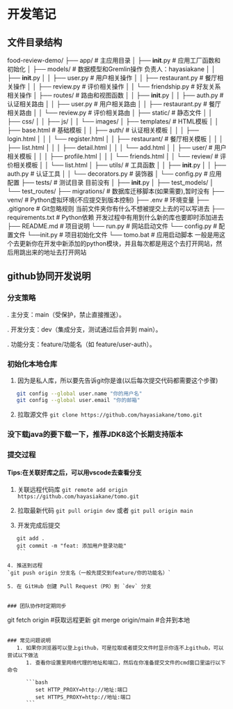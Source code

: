 # 开发笔记

## 文件目录结构
food-review-demo/
├── app/                      # 主应用目录
│   ├── __init__.py           # 应用工厂函数和初始化
│   ├── models/               # 数据模型和Gremlin操作   负责人：hayasiakane
│   │   ├── __init__.py
│   │   ├── user.py           # 用户相关操作
│   │   ├── restaurant.py     # 餐厅相关操作
│   │   ├── review.py         # 评价相关操作
│   │   └── friendship.py     # 好友关系相关操作
│   ├── routes/               # 路由和视图函数
│   │   ├── __init__.py
│   │   ├── auth.py           # 认证相关路由
│   │   ├── user.py           # 用户相关路由
│   │   ├── restaurant.py     # 餐厅相关路由
│   │   └── review.py         # 评价相关路由
│   ├── static/               # 静态文件
│   │   ├── css/
│   │   ├── js/
│   │   └── images/
│   ├── templates/            # HTML模板
│   │   ├── base.html         # 基础模板
│   │   ├── auth/             # 认证相关模板
│   │   │   ├── login.html
│   │   │   └── register.html
│   │   ├── restaurant/       # 餐厅相关模板
│   │   │   ├── list.html
│   │   │   ├── detail.html
│   │   │   └── add.html
│   │   ├── user/            # 用户相关模板
│   │   │   ├── profile.html
│   │   │   └── friends.html
│   │   └── review/          # 评价相关模板
│   │       └── list.html
│   ├── utils/                # 工具函数
│   │   ├── __init__.py
│   │   ├── auth.py           # 认证工具
│   │   └── decorators.py     # 装饰器
│   └── config.py             # 应用配置
├── tests/                    # 测试目录 目前没有
│   ├── __init__.py
│   ├── test_models/
│   └── test_routes/
├── migrations/               # 数据库迁移脚本(如果需要),暂时没有
├── venv/                     # Python虚拟环境(不应提交到版本控制)
├── .env                      # 环境变量
├── .gitignore                # Git忽略规则  当前文件夹你有什么不想被提交上去的可以写进去
├── requirements.txt          # Python依赖 开发过程中有用到什么新的库也要即时添加进去
├── README.md                 # 项目说明
└── run.py                    # 网站启动文件
└── config.py                    # 配置文件
└──init.py                    # 项目初始化文件
└── tomo.bat                    # 应用启动脚本 一般是用这个去更新你在开发中新添加的python模块，并且每次都是用这个去打开网站，然后用跳出来的地址去打开网站

## github协同开发说明


### 分支策略
   . 主分支：main（受保护，禁止直接推送）。

   . 开发分支：dev（集成分支，测试通过后合并到 main）。

   . 功能分支：feature/功能名（如 feature/user-auth）。

### 初始化本地仓库
  1. 因为是私人库，所以要先告诉git你是谁(以后每次提交代码都需要这个步骤)
   ```bash
      git config --global user.name "你的用户名"
      git config --global user.email "你的邮箱"
   ```

   2. 拉取源文件
  `git clone https://github.com/hayasiakane/tomo.git`

### 没下载java的要下载一下，推荐JDK8这个长期支持版本

### 提交过程
#### Tips:在关联好库之后，可以用vscode去查看分支
   1. 关联远程代码库
   `git remote add origin https://github.com/hayasiakane/tomo.git`

   2. 拉取最新代码
     `git pull origin dev`
     或者
     `git pull origin main`


   3. 开发完成后提交
   ```
      git add .
      git commit -m "feat: 添加用户登录功能" 
      ```

 4. 推送到远程
  `git push origin 分支名（一般先提交到feature/你的功能名）`

  5. 在 GitHub 创建 Pull Request（PR）到 `dev` 分支


### 团队协作时定期同步

  ```
   git fetch origin   #获取远程更新
   git merge origin/main   #合并到本地 
```

### 常见问题说明
   1. 如果你浏览器可以登上github，可是拉取或者提交文件时显示你连不上github，可以尝试以下做法
      1. 查看你设置里网络代理的地址和端口，然后在你准备提交文件的cmd窗口里运行以下命令

      ```bash
         set HTTP_PROXY=http://地址:端口
         set HTTPS_PROXY=http://地址:端口
      ```
